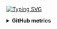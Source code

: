 <!-- #1e0c79 -->
<a href="https://www.github.com/abomisr"><img src="https://readme-typing-svg.herokuapp.com?font=Fira+Code&weight=900&size=21&duration=3000&pause=500&color=2578E9&multiline=true&repeat=false&width=500&height=100&lines=Hi+there%2C+%F0%9F%91%8B;I'm+Mohammad+AbdulHakim.;Here+are+some+of+my+activities+below+%E2%9C%A8" alt="Typing SVG" /></a>



<div>
    <details>
        <summary><b>GitHub metrics</b></summary>
    <br>
        
<img src="https://metrics.lecoq.io/abomisr?template=classic&base.community=0&isocalendar=1&languages=1&lines=1&base=header%2C%20activity%2C%20community%2C%20repositories%2C%20metadata&base.indepth=false&base.hireable=false&base.skip=false&isocalendar=false&isocalendar.duration=full-year&languages=false&languages.limit=8&languages.threshold=0%25&languages.other=false&languages.colors=github&languages.sections=most-used&languages.indepth=false&languages.analysis.timeout=15&languages.analysis.timeout.repositories=7.5&languages.categories=markup%2C%20programming&languages.recent.categories=markup%2C%20programming&languages.recent.load=300&languages.recent.days=14&lines=false&lines.sections=base&lines.repositories.limit=4&lines.history.limit=1&config.timezone=Africa%2FCairo">
    </details>
</div>
